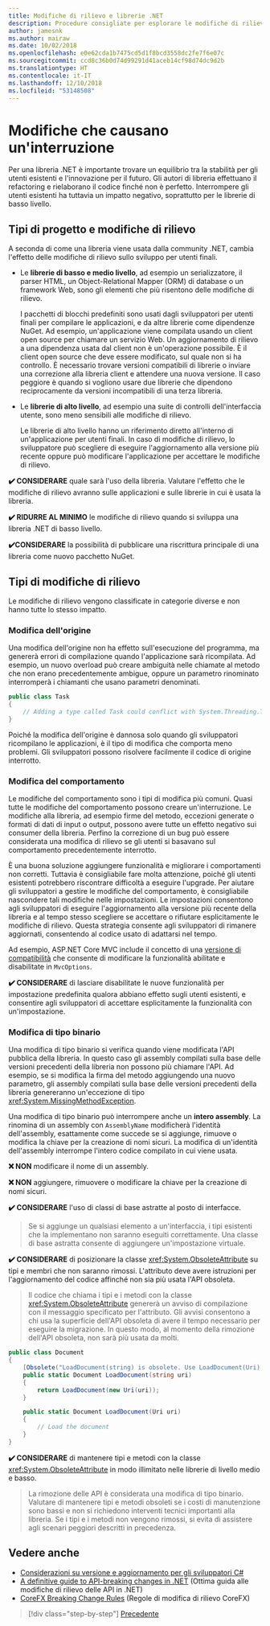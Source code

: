 ```yaml
---
title: Modifiche di rilievo e librerie .NET
description: Procedure consigliate per esplorare le modifiche di rilievo durante la creazione di librerie .NET.
author: jamesnk
ms.author: mairaw
ms.date: 10/02/2018
ms.openlocfilehash: e0e62cda1b7475cd5d1f8bcd3558dc2fe7f6e07c
ms.sourcegitcommit: ccd8c36b0d74d99291d41aceb14cf98d74dc9d2b
ms.translationtype: HT
ms.contentlocale: it-IT
ms.lasthandoff: 12/10/2018
ms.locfileid: "53148508"
---
```

# <a name="breaking-changes"></a>Modifiche che causano un'interruzione

Per una libreria .NET è importante trovare un equilibrio tra la stabilità per gli utenti esistenti e l'innovazione per il futuro. Gli autori di libreria effettuano il refactoring e rielaborano il codice finché non è perfetto. Interrompere gli utenti esistenti ha tuttavia un impatto negativo, soprattutto per le librerie di basso livello.

## <a name="project-types-and-breaking-changes"></a>Tipi di progetto e modifiche di rilievo

A seconda di come una libreria viene usata dalla community .NET, cambia l'effetto delle modifiche di rilievo sullo sviluppo per utenti finali.

* Le **librerie di basso e medio livello**, ad esempio un serializzatore, il parser HTML, un Object-Relational Mapper (ORM) di database o un framework Web, sono gli elementi che più risentono delle modifiche di rilievo.

  I pacchetti di blocchi predefiniti sono usati dagli sviluppatori per utenti finali per compilare le applicazioni, e da altre librerie come dipendenze NuGet. Ad esempio, un'applicazione viene compilata usando un client open source per chiamare un servizio Web. Un aggiornamento di rilievo a una dipendenza usata dal client non è un'operazione possibile. È il client open source che deve essere modificato, sul quale non si ha controllo. È necessario trovare versioni compatibili di librerie o inviare una correzione alla libreria client e attendere una nuova versione. Il caso peggiore è quando si vogliono usare due librerie che dipendono reciprocamente da versioni incompatibili di una terza libreria.

* Le **librerie di alto livello**, ad esempio una suite di controlli dell'interfaccia utente, sono meno sensibili alle modifiche di rilievo.

  Le librerie di alto livello hanno un riferimento diretto all'interno di un'applicazione per utenti finali. In caso di modifiche di rilievo, lo sviluppatore può scegliere di eseguire l'aggiornamento alla versione più recente oppure può modificare l'applicazione per accettare le modifiche di rilievo.

**✔️ CONSIDERARE** quale sarà l'uso della libreria. Valutare l'effetto che le modifiche di rilievo avranno sulle applicazioni e sulle librerie in cui è usata la libreria.

**✔️ RIDURRE AL MINIMO** le modifiche di rilievo quando si sviluppa una libreria .NET di basso livello.

**✔️CONSIDERARE**  la possibilità di pubblicare una riscrittura principale di una libreria come nuovo pacchetto NuGet.

## <a name="types-of-breaking-changes"></a>Tipi di modifiche di rilievo

Le modifiche di rilievo vengono classificate in categorie diverse e non hanno tutte lo stesso impatto.

### <a name="source-breaking-change"></a>Modifica dell'origine

Una modifica dell'origine non ha effetto sull'esecuzione del programma, ma genererà errori di compilazione quando l'applicazione sarà ricompilata. Ad esempio, un nuovo overload può creare ambiguità nelle chiamate al metodo che non erano precedentemente ambigue, oppure un parametro rinominato interromperà i chiamanti che usano parametri denominati.

```csharp
public class Task
{
    // Adding a type called Task could conflict with System.Threading.Tasks.Task at compilation
}
```

Poiché la modifica dell'origine è dannosa solo quando gli sviluppatori ricompilano le applicazioni, è il tipo di modifica che comporta meno problemi. Gli sviluppatori possono risolvere facilmente il codice di origine interrotto.

### <a name="behavior-breaking-change"></a>Modifica del comportamento

Le modifiche del comportamento sono i tipi di modifica più comuni. Quasi tutte le modifiche del comportamento possono creare un'interruzione. Le modifiche alla libreria, ad esempio firme del metodo, eccezioni generate o formati di dati di input o output, possono avere tutte un effetto negativo sui consumer della libreria. Perfino la correzione di un bug può essere considerata una modifica di rilievo se gli utenti si basavano sul comportamento precedentemente interrotto.

È una buona soluzione aggiungere funzionalità e migliorare i comportamenti non corretti. Tuttavia è consigliabile fare molta attenzione, poiché gli utenti esistenti potrebbero riscontrare difficoltà a eseguire l'upgrade. Per aiutare gli sviluppatori a gestire le modifiche del comportamento, è consigliabile nascondere tali modifiche nelle impostazioni. Le impostazioni consentono agli sviluppatori di eseguire l'aggiornamento alla versione più recente della libreria e al tempo stesso scegliere se accettare o rifiutare esplicitamente le modifiche di rilievo. Questa strategia consente agli sviluppatori di rimanere aggiornati, consentendo al codice usato di adattarsi nel tempo.

Ad esempio, ASP.NET Core MVC include il concetto di una [versione di compatibilità](/aspnet/core/mvc/compatibility-version) che consente di modificare la funzionalità abilitate e disabilitate in `MvcOptions`.

**✔️ CONSIDERARE** di lasciare disabilitate le nuove funzionalità per impostazione predefinita qualora abbiano effetto sugli utenti esistenti, e consentire agli sviluppatori di accettare esplicitamente la funzionalità con un'impostazione.

### <a name="binary-breaking-change"></a>Modifica di tipo binario

Una modifica di tipo binario si verifica quando viene modificata l'API pubblica della libreria. In questo caso gli assembly compilati sulla base delle versioni precedenti della libreria non possono più chiamare l'API. Ad esempio, se si modifica la firma del metodo aggiungendo una nuovo parametro, gli assembly compilati sulla base delle versioni precedenti della libreria genereranno un'eccezione di tipo <xref:System.MissingMethodException>.

Una modifica di tipo binario può interrompere anche un **intero assembly**. La rinomina di un assembly con `AssemblyName` modificherà l'identità dell'assembly, esattamente come succede se si aggiunge, rimuove o modifica la chiave per la creazione di nomi sicuri. La modifica di un'identità dell'assembly interrompe l'intero codice compilato in cui viene usata.

**❌ NON** modificare il nome di un assembly.

**❌ NON** aggiungere, rimuovere o modificare la chiave per la creazione di nomi sicuri.

**✔️ CONSIDERARE** l'uso di classi di base astratte al posto di interfacce.

> Se si aggiunge un qualsiasi elemento a un'interfaccia, i tipi esistenti che la implementano non saranno eseguiti correttamente. Una classe di base astratta consente di aggiungere un'impostazione virtuale.

**✔️ CONSIDERARE** di posizionare la classe <xref:System.ObsoleteAttribute> su tipi e membri che non saranno rimossi. L'attributo deve avere istruzioni per l'aggiornamento del codice affinché non sia più usata l'API obsoleta.

> Il codice che chiama i tipi e i metodi con la classe <xref:System.ObsoleteAttribute> genererà un avviso di compilazione con il messaggio specificato per l'attributo. Gli avvisi consentono a chi usa la superficie dell'API obsoleta di avere il tempo necessario per eseguire la migrazione. In questo modo, al momento della rimozione dell'API obsoleta, non sarà più usata da molti.

```csharp
public class Document
{
    [Obsolete("LoadDocument(string) is obsolete. Use LoadDocument(Uri) instead.")]
    public static Document LoadDocument(string uri)
    {
        return LoadDocument(new Uri(uri));
    }

    public static Document LoadDocument(Uri uri)
    {
        // Load the document
    }
}
```

**✔️ CONSIDERARE** di mantenere tipi e metodi con la classe <xref:System.ObsoleteAttribute> in modo illimitato nelle librerie di livello medio e basso.

> La rimozione delle API è considerata una modifica di tipo binario. Valutare di mantenere tipi e metodi obsoleti se i costi di manutenzione sono bassi e non si richiedono interventi tecnici importanti alla libreria. Se i tipi e i metodi non vengono rimossi, si evita di assistere agli scenari peggiori descritti in precedenza.

## <a name="see-also"></a>Vedere anche

* [Considerazioni su versione e aggiornamento per gli sviluppatori C#](../../csharp/whats-new/version-update-considerations.md)
* [A definitive guide to API-breaking changes in .NET](https://stackoverflow.com/questions/1456785/a-definitive-guide-to-api-breaking-changes-in-net) (Ottima guida alle modifiche di rilievo delle API in .NET)
* [CoreFX Breaking Change Rules](https://github.com/dotnet/corefx/blob/master/Documentation/coding-guidelines/breaking-change-rules.md) (Regole di modifica di rilievo CoreFX)

>[!div class="step-by-step"]
>[Precedente](versioning.md)